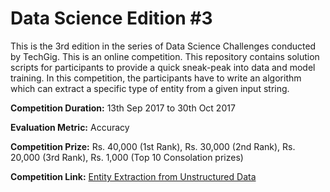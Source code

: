 # Data Science Edition #3

This is the 3rd edition in the series of Data Science Challenges conducted by TechGig. This is an online competition.
This repository contains solution scripts for participants to provide a quick sneak-peak into data and model training. 
In this competition, the participants have to write an algorithm which can extract a specific type of entity from a given input string.

**Competition Duration:** 13th Sep 2017 to 30th Oct 2017

**Evaluation Metric:** Accuracy 

**Competition Prize:** Rs. 40,000 (1st Rank), Rs. 30,000 (2nd Rank), Rs. 20,000 (3rd Rank), Rs. 1,000 (Top 10 Consolation prizes)

**Competition Link:** [Entity Extraction from Unstructured Data](https://www.techgig.com/challenge/datascienceedition3)
